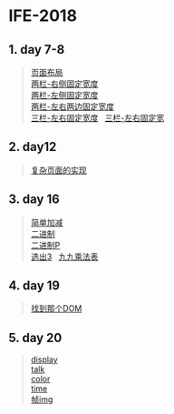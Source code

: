 # IFE-2018
## 1. day 7-8  
> [页面布局](https://github.com/spock504/IFE-tasks/tree/master/2018-IFE/零基础学院/day7-8/task7-8.html)  
[两栏-右侧固定宽度](https://github.com/spock504/IFE-tasks/tree/master/2018-IFE/零基础学院/day7-8/两栏-右侧固定宽度.html)  
[两栏-左侧固定宽度](https://github.com/spock504/IFE-tasks/tree/master/2018-IFE/零基础学院/day7-8/两栏-左侧固定宽度.html)  
[两栏-左右两边固定宽度](https://github.com/spock504/IFE-tasks/tree/master/2018-IFE/零基础学院/day7-8/两栏-左右两边固定宽度.html)  
[三栏-左右固定宽度](https://github.com/spock504/IFE-tasks/tree/master/2018-IFE/零基础学院/day7-8/三栏-左右固定宽度.html)  
[三栏-左右固定宽](https://github.com/spock504/IFE-tasks/tree/master/2018-IFE/零基础学院/day7-8/三栏-左中固定宽度.html)   

## 2.  day12
> [复杂页面的实现](https://github.com/spock504/IFE-tasks/tree/master/2018-IFE/零基础学院/day12-15/index.html)  

## 3. day 16  
> [简单加减](https://github.com/spock504/IFE-tasks/tree/master/2018-IFE/零基础学院/day16-18/16-1简单加减.html)  
[二进制](https://github.com/spock504/IFE-tasks/tree/master/2018-IFE/零基础学院/day16-18/16-2二进制.html)  
[二进制P](https://github.com/spock504/IFE-tasks/tree/master/2018-IFE/零基础学院/day16-18/16-3二进制P.html.html)  
[选出3](https://github.com/spock504/IFE-tasks/tree/master/2018-IFE/零基础学院/day16-18/16-4选出3.html)  
[九九乘法表](https://github.com/spock504/IFE-tasks/tree/master/2018-IFE/零基础学院/day16-18/16-5九九乘法表.html)  

## 4. day 19  
>[找到那个DOM](https://github.com/spock504/IFE-tasks/tree/master/2018-IFE/零基础学院/day19/找到那个DOM.html)  

## 5.  day 20  
> [display](https://github.com/spock504/IFE-tasks/tree/master/2018-IFE/零基础学院/day20-21/js-20display.html)  
[talk](https://github.com/spock504/IFE-tasks/tree/master/2018-IFE/零基础学院/day20-21/js-20talk.htmll)  
[color](https://github.com/spock504/IFE-tasks/tree/master/2018-IFE/零基础学院/day20-21/js-20-3color.html)  
[time](https://github.com/spock504/IFE-tasks/tree/master/2018-IFE/零基础学院/day20-21/js-20-4time.html)  
[帧img](https://github.com/spock504/IFE-tasks/tree/master/2018-IFE/零基础学院/day20-21/js-20-5img.html)  





